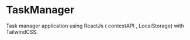 # TaskManager
Task manager application using ReactJs ( contextAPI , LocalStorage) with TailwindCSS.
